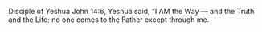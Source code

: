 Disciple of Yeshua
John 14:6, Yeshua said, “I AM the Way — and the Truth and the Life; no one comes to the Father except through me. 
